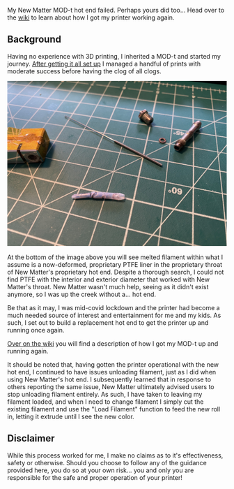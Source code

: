 My New Matter MOD-t hot end failed. Perhaps yours did too... Head over to the [wiki](https://github.com/mattcrichards/modthotend/wiki) to learn about how I got my printer working again. 


Background
----------

Having no experience with 3D printing, I inherited a MOD-t and started my journey. [After getting it all set up](https://github.com/mattcrichards/modthotend/wiki/Initial-Setup) I managed a handful of prints with moderate success before having the clog of all clogs.

![clog](https://github.com/mattcrichards/modthotend/blob/main/images/clog.jpg)

At the bottom of the image above you will see melted filament within what I assume is a now-deformed, proprietary PTFE liner in the proprietary throat of New Matter's proprietary hot end. Despite a thorough search, I could not find PTFE with the interior and exterior diameter that worked with New Matter's throat. New Matter wasn't much help, seeing as it didn't exist anymore, so I was up the creek without a... hot end.

Be that as it may, I was mid-covid lockdown and the printer had become a much needed source of interest and entertainment for me and my kids. As such, I set out to build a replacement hot end to get the printer up and running once again. 

[Over on the wiki](https://github.com/mattcrichards/modthotend/wiki) you will find a description of how I got my MOD-t up and running again. 

It should be noted that, having gotten the printer operational with the new hot end, I continued to have issues unloading filament, just as I did when using New Matter's hot end. I subsequently learned that in response to others reporting the same issue, New Matter ultimately advised users to stop unloading filament entirely. As such, I have taken to leaving my filament loaded, and when I need to change filament I simply cut the existing filament and use the "Load Filament" function to feed the new roll in, letting it extrude until I see the new color. 


Disclaimer
----------

While this process worked for me, I make no claims as to it's effectiveness, safety or otherwise. Should you choose to follow any of the guidance provided here, you do so at your own risk... you and only you are responsible for the safe and proper operation of your printer! 
